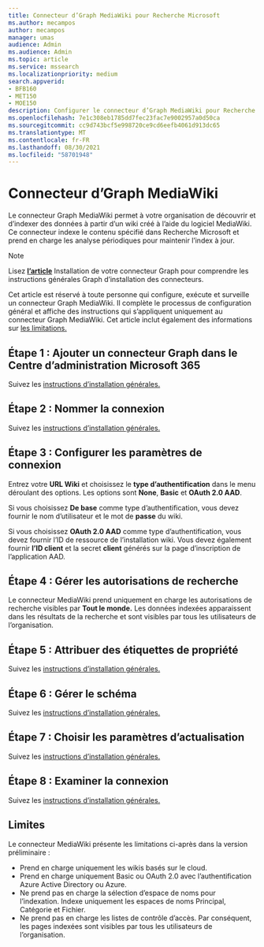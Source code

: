 ```yaml
---
title: Connecteur d’Graph MediaWiki pour Recherche Microsoft
ms.author: mecampos
author: mecampos
manager: umas
audience: Admin
ms.audience: Admin
ms.topic: article
ms.service: mssearch
ms.localizationpriority: medium
search.appverid:
- BFB160
- MET150
- MOE150
description: Configurer le connecteur d’Graph MediaWiki pour Recherche Microsoft
ms.openlocfilehash: 7e1c308eb1785dd7fec23fac7e9002957a0d50ca
ms.sourcegitcommit: cc9d743bcf5e998720ce9cd6eefb4061d913dc65
ms.translationtype: MT
ms.contentlocale: fr-FR
ms.lasthandoff: 08/30/2021
ms.locfileid: "58701948"
---
```

<!---Previous ms.author: monaray --->

# <a name="mediawiki-graph-connector"></a>Connecteur d’Graph MediaWiki

Le connecteur Graph MediaWiki permet à votre organisation de découvrir et d’indexer des données à partir d’un wiki créé à l’aide du logiciel MediaWiki. Ce connecteur indexe le contenu spécifié dans Recherche Microsoft et prend en charge les analyse périodiques pour maintenir l’index à jour.

> [!NOTE]
> Lisez [**l’article**](configure-connector.md) Installation de votre connecteur Graph pour comprendre les instructions générales Graph d’installation des connecteurs.

Cet article est réservé à toute personne qui configure, exécute et surveille un connecteur Graph MediaWiki. Il complète le processus de configuration général et affiche des instructions qui s’appliquent uniquement au connecteur Graph MediaWiki. Cet article inclut également des informations sur [les limitations.](#limitations)

<!---## Before you get started-->

<!---Insert "Before you get started" recommendations for this data source-->

## <a name="step-1-add-a-graph-connector-in-the-microsoft-365-admin-center"></a>Étape 1 : Ajouter un connecteur Graph dans le Centre d’administration Microsoft 365

Suivez les [instructions d’installation générales.](./configure-connector.md)
<!---If the above phrase does not apply, delete it and insert specific details for your data source that are different from general setup instructions.-->

## <a name="step-2-name-the-connection"></a>Étape 2 : Nommer la connexion

Suivez les [instructions d’installation générales.](./configure-connector.md)
<!---If the above phrase does not apply, delete it and insert specific details for your data source that are different from general setup instructions.-->

## <a name="step-3-configure-the-connection-settings"></a>Étape 3 : Configurer les paramètres de connexion

Entrez votre **URL Wiki** et choisissez le **type d’authentification** dans le menu déroulant des options. Les options sont **None**, **Basic** et **OAuth 2.0 AAD**.

Si vous choisissez **De base** comme type d’authentification, vous devez fournir le nom d’utilisateur et le mot de **passe** du wiki. 

Si vous choisissez **OAuth 2.0 AAD** comme type d’authentification, vous devez fournir l’ID de ressource de l’installation wiki.  Vous devez également fournir **l’ID client** et la secret **client** générés sur la page d’inscription de l’application AAD.

## <a name="step-4-manage-search-permissions"></a>Étape 4 : Gérer les autorisations de recherche

Le connecteur MediaWiki prend uniquement en charge les autorisations de recherche visibles par **Tout le monde.** Les données indexées apparaissent dans les résultats de la recherche et sont visibles par tous les utilisateurs de l’organisation.

## <a name="step-5-assign-property-labels"></a>Étape 5 : Attribuer des étiquettes de propriété

Suivez les [instructions d’installation générales.](./configure-connector.md)
<!---If the above phrase does not apply, delete it and insert specific details for your data source that are different from general setup instructions.-->

## <a name="step-6-manage-schema"></a>Étape 6 : Gérer le schéma

Suivez les [instructions d’installation générales.](./configure-connector.md)
<!---If the above phrase does not apply, delete it and insert specific details for your data source that are different from general setup instructions.-->

## <a name="step-7-choose-refresh-settings"></a>Étape 7 : Choisir les paramètres d’actualisation

Suivez les [instructions d’installation générales.](./configure-connector.md)
<!---If the above phrase does not apply, delete it and insert specific details for your data source that are different from general setup instructions.-->

## <a name="step-8-review-connection"></a>Étape 8 : Examiner la connexion

Suivez les [instructions d’installation générales.](./configure-connector.md)
<!---If the above phrase does not apply, delete it and insert specific details for your data source that are different from general setup instructions.-->

<!---## Troubleshooting-->
<!---To be added-->

## <a name="limitations"></a>Limites

Le connecteur MediaWiki présente les limitations ci-après dans la version préliminaire :

* Prend en charge uniquement les wikis basés sur le cloud.
* Prend en charge uniquement Basic ou OAuth 2.0 avec l’authentification Azure Active Directory ou Azure.
* Ne prend pas en charge la sélection d’espace de noms pour l’indexation. Indexe uniquement les espaces de noms Principal, Catégorie et Fichier.
* Ne prend pas en charge les listes de contrôle d’accès. Par conséquent, les pages indexées sont visibles par tous les utilisateurs de l’organisation.